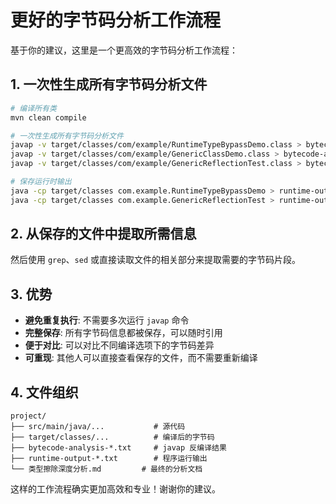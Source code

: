 # 更好的字节码分析工作流程

基于你的建议，这里是一个更高效的字节码分析工作流程：

## 1. 一次性生成所有字节码分析文件

```bash
# 编译所有类
mvn clean compile

# 一次性生成所有字节码分析文件
javap -v target/classes/com/example/RuntimeTypeBypassDemo.class > bytecode-analysis-RuntimeTypeBypassDemo.txt
javap -v target/classes/com/example/GenericClassDemo.class > bytecode-analysis-GenericClassDemo.txt  
javap -v target/classes/com/example/GenericReflectionTest.class > bytecode-analysis-GenericReflectionTest.txt

# 保存运行时输出
java -cp target/classes com.example.RuntimeTypeBypassDemo > runtime-output-RuntimeTypeBypassDemo.txt 2>&1
java -cp target/classes com.example.GenericReflectionTest > runtime-output-GenericReflectionTest.txt 2>&1
```

## 2. 从保存的文件中提取所需信息

然后使用 `grep`、`sed` 或直接读取文件的相关部分来提取需要的字节码片段。

## 3. 优势

- **避免重复执行**: 不需要多次运行 `javap` 命令
- **完整保存**: 所有字节码信息都被保存，可以随时引用
- **便于对比**: 可以对比不同编译选项下的字节码差异
- **可重现**: 其他人可以直接查看保存的文件，而不需要重新编译

## 4. 文件组织

```
project/
├── src/main/java/...           # 源代码
├── target/classes/...          # 编译后的字节码
├── bytecode-analysis-*.txt     # javap 反编译结果
├── runtime-output-*.txt        # 程序运行输出
└── 类型擦除深度分析.md         # 最终的分析文档
```

这样的工作流程确实更加高效和专业！谢谢你的建议。